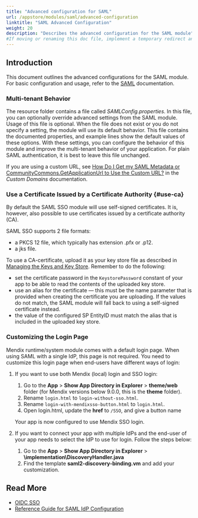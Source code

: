 ```yaml
---
title: "Advanced configuration for SAML"
url: /appstore/modules/saml/advanced-configuration
linktitle: "SAML Advanced Configuration"
weight: 20
description: "Describes the advanced configuration for the SAML module"
#If moving or renaming this doc file, implement a temporary redirect and let the respective team know they should update the URL in the product. See Mapping to Products for more details.
---
```


## Introduction

This document outlines the advanced configurations for the SAML module. For basic configuration and usage, refer to the [SAML](/appstore/modules/saml/) documentation.

### Multi-tenant Behavior

The resource folder contains a file called *SAMLConfig.properties*. In this file, you can optionally override advanced settings from the SAML module. Usage of this file is optional. When the file does not exist or you do not specify a setting, the module will use its default behavior.
This file contains the documented properties, and example lines show the default values of these options.
With these settings, you can configure the behavior of this module and improve the multi-tenant behavior of your application. For plain SAML authentication, it is best to leave this file unchanged.

If you are using a custom URL, see [How Do I Get my SAML Metadata or CommunityCommons.GetApplicationUrl to Use the Custom URL?](/developerportal/deploy/custom-domains/#use-custom-url) in the *Custom Domains* documentation.

### Use a Certificate Issued by a Certificate Authority {#use-ca}

By default the SAML SSO module will use self-signed certificates. It is, however, also possible to use certificates issued by a certificate authority (CA).

SAML SSO supports 2 file formats:

* a PKCS 12 file, which typically has extension .pfx or .p12.
* a jks file.

To use a CA-certificate, upload it as your key store file as described in [Managing the Keys and Key Store](/appstore/modules/saml/idp-attributes/#keystore).
Remember to do the following:

* set the certificate password in the `KeystorePassword` constant of your app to be able to read the contents of the uploaded key store.
* use an alias for the certificate — this must be the name parameter that is provided when creating the certificate you are uploading. If the values do not match, the SAML module will fall back to using a self-signed certificate instead.
* the value of the configured SP EntityID must match the alias that is included in the uploaded key store.

### Customizing the Login Page

Mendix runtime/system module comes with a default login page. When using SAML with a single IdP, this page is not required.
You need to customize this login page when end-users have different ways of login:

1. If you want to use both Mendix (local) login and SSO login:

    1. Go to the **App** > **Show App Directory in Explorer** > **theme/web** folder (for Mendix versions below 9.0.0, this is the **theme** folder).
    2. Rename `login.html` to `login-without-sso.html`.
    3. Rename `login-with-mendixsso-button.html` to `login.html`.
    4. Open login.html, update the **href** to `/SSO`, and give a button name

    Your app is now configured to use Mendix SSO login.
2. If you want to connect your app with multiple IdPs and the end-user of your app needs to select the IdP to use for login.
    Follow the steps below:

    1. Go to the **App** > **Show App Directory in Explorer** > **\implementation\DiscoveryHandler.java**
    2. Find the template **saml2-discovery-binding.vm** and add your customization.

## Read More

* [OIDC SSO](/appstore/modules/oidc/)
* [Reference Guide for SAML IdP Configuration](/appstore/modules/saml/idp-attributes/)